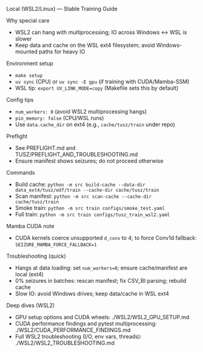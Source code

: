 Local (WSL2/Linux) — Stable Training Guide

Why special care
- WSL2 can hang with multiprocessing; IO across Windows <-> WSL is slower
- Keep data and cache on the WSL ext4 filesystem; avoid Windows-mounted paths for heavy IO

Environment setup
- `make setup`
- `uv sync` (CPU) or `uv sync -E gpu` (if training with CUDA/Mamba-SSM)
- WSL tip: `export UV_LINK_MODE=copy` (Makefile sets this by default)

Config tips
- `num_workers: 0` (avoid WSL2 multiprocessing hangs)
- `pin_memory: false` (CPU/WSL runs)
- Use `data.cache_dir` on ext4 (e.g., `cache/tusz/train` under repo)

Preflight
- See PREFLIGHT.md and TUSZ/PREFLIGHT_AND_TROUBLESHOOTING.md
- Ensure manifest shows seizures; do not proceed otherwise

Commands
- Build cache: `python -m src build-cache --data-dir data_ext4/tusz/edf/train --cache-dir cache/tusz/train`
- Scan manifest: `python -m src scan-cache --cache-dir cache/tusz/train`
- Smoke train: `python -m src train configs/smoke_test.yaml`
- Full train: `python -m src train configs/tusz_train_wsl2.yaml`

Mamba CUDA note
- CUDA kernels coerce unsupported `d_conv` to 4; to force Conv1d fallback: `SEIZURE_MAMBA_FORCE_FALLBACK=1`

Troubleshooting (quick)
- Hangs at data loading: set `num_workers=0`; ensure cache/manifest are local (ext4)
- 0% seizures in batches: rescan manifest; fix CSV_BI parsing; rebuild cache
- Slow IO: avoid Windows drives; keep data/cache in WSL ext4

Deep dives (WSL2)
- GPU setup options and CUDA wheels: ./WSL2/WSL2_GPU_SETUP.md
- CUDA performance findings and pytest multiprocessing: ./WSL2/CUDA_PERFORMANCE_FINDINGS.md
- Full WSL2 troubleshooting (I/O, env vars, threads): ./WSL2/WSL2_TROUBLESHOOTING.md

